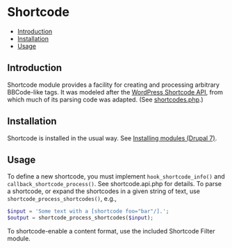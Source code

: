 # Shortcode

- [Introduction](#introduction)
- [Installation](#installation)
- [Usage](#usage)

## Introduction

Shortcode module provides a facility for creating and processing arbitrary
BBCode-like tags. It was modeled after the [WordPress Shortcode API](http://codex.wordpress.org/Shortcode_API), from which much of its parsing code
was adapted. (See [shortcodes.php](https://github.com/WordPress/WordPress/blob/4.0/wp-includes/shortcodes.php).)

## Installation

Shortcode is installed in the usual way. See [Installing modules (Drupal 7)](https://drupal.org/documentation/install/modules-themes/modules-7).

## Usage

To define a new shortcode, you must implement `hook_shortcode_info()` and
`callback_shortcode_process()`. See shortcode.api.php for details. To
parse a shortcode, or expand the shortcodes in a given string of text, use
`shortcode_process_shortcodes()`, e.g.,

```php
$input = 'Some text with a [shortcode foo="bar"/].';
$output = shortcode_process_shortcodes($input);
```

To shortcode-enable a content format, use the included Shortcode Filter module.
